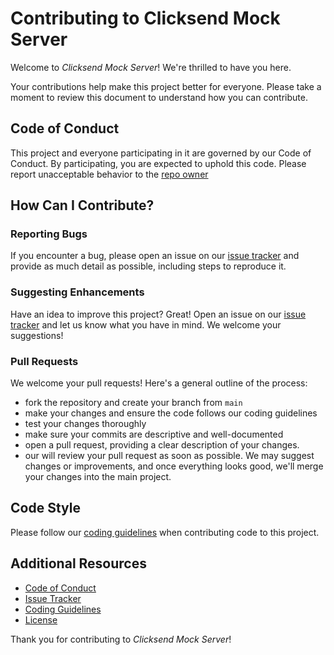 # Contributing to Clicksend Mock Server
Welcome to _Clicksend Mock Server_! We're thrilled to have you here. 

Your contributions help make this project better for everyone. 
Please take a moment to review this document to understand how you can contribute.

## Code of Conduct
This project and everyone participating in it are governed by our Code of Conduct. By participating, you are expected to uphold this code. 
Please report unacceptable behavior to the [repo owner](mailto:alessandro2.negrini@gmail.com)

## How Can I Contribute?

### Reporting Bugs
If you encounter a bug, please open an issue on our [issue tracker](https://github.com/AleNegrini/ClicksendMockServer/issues) and provide as much detail as possible, including steps to reproduce it.

### Suggesting Enhancements
Have an idea to improve this project? Great! Open an issue on our [issue tracker](https://github.com/AleNegrini/ClicksendMockServer/issues) and let us know what you have in mind. We welcome your suggestions!

### Pull Requests
We welcome your pull requests! Here's a general outline of the process:

- fork the repository and create your branch from `main`
- make your changes and ensure the code follows our coding guidelines
- test your changes thoroughly
- make sure your commits are descriptive and well-documented
- open a pull request, providing a clear description of your changes.
- our will review your pull request as soon as possible. We may suggest changes or improvements, and once everything looks good, we'll merge your changes into the main project.

## Code Style
Please follow our [coding guidelines](https://github.com/AleNegrini/ClicksendMockServer/blob/main/README.md) when contributing code to this project.

## Additional Resources
- [Code of Conduct](https://github.com/AleNegrini/ClicksendMockServer/blob/main/.github/CODE_OF_CONDUCT.md)
- [Issue Tracker](https://github.com/AleNegrini/ClicksendMockServer/issues)
- [Coding Guidelines](https://github.com/AleNegrini/ClicksendMockServer/blob/main/.github/README.md)
- [License](https://github.com/AleNegrini/ClicksendMockServer/blob/main/.github/LICENSE)

Thank you for contributing to _Clicksend Mock Server_!